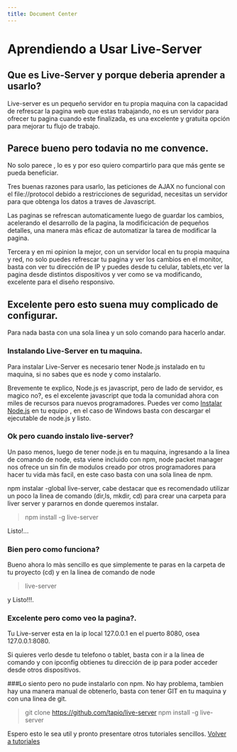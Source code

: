 ```yaml
---
title: Document Center
---
```


# Aprendiendo a Usar Live-Server

## Que es Live-Server y porque deberia aprender a usarlo?

Live-server es un pequeño servidor en tu propia maquina con la capacidad de refrescar la pagina web que estas trabajando, no es un servidor para ofrecer tu pagina cuando este finalizada, es una excelente y gratuita opción para mejorar tu flujo de trabajo.

## Parece bueno pero todavia no me convence.

No solo parece , lo es y por eso quiero compartirlo para que más gente se pueda beneficiar.

Tres buenas razones para usarlo, las peticiones de AJAX  no funcional con el file://protocol debido a restricciones de seguridad, necesitas un servidor para que obtenga los datos a traves de Javascript.

Las  paginas se refrescan automaticamente luego de guardar los cambios, acelerando el desarrollo de la pagina, la modificicación de pequeños detalles, una manera màs eficaz de automatizar la tarea de modificar la pagina.

Tercera y en mi opinion la mejor, con un servidor local en tu propia maquina y red, no solo puedes refrescar tu pagina y ver los cambios en el monitor, basta con ver tu dirección de IP y puedes desde tu celular, tablets,etc ver la pagina desde distintos dispositivos y ver como se va modificando, excelente para el diseño responsivo.

## Excelente pero esto suena muy complicado de configurar.

Para nada basta con una sola linea y un solo comando para hacerlo andar.

### Instalando Live-Server en tu maquina.

Para instalar Live-Server es necesario tener Node.js instalado en tu maquina, si no sabes que es node y como instalarlo.

Brevemente te explico, Node.js es javascript, pero de lado de servidor, es magico no?, es el excelente javascript que toda la comunidad ahora con miles de recursos para nuevos programadores.
Puedes ver como  [Instalar Node.js](https://nodejs.org/es/download/package-manager/ "Instalando Node.js") en tu equipo , en el caso de Windows basta con descargar el ejecutable de node.js y listo.
### Ok pero cuando instalo live-server?

Un paso menos, luego de tener node.js en tu maquina, ingresando a la linea de comando de node, esta viene incluido con npm, node packet manager nos ofrece un sin fin de modulos creado por otros programadores para hacer tu vida màs facil, en este caso basta con una sola linea de npm.

  npm instalar -global live-server, cabe destacar que es recomendado utilizar un poco la linea de comando (dir,ls,  mkdir, cd) para crear una carpeta para liver server y pararnos en donde queremos instalar.

  > npm install -g live-server
 
  
  Listo!...

### Bien pero como funciona?

Bueno ahora lo màs sencillo es que simplemente te paras en la carpeta de tu proyecto (cd) y en la linea de comando de node

>live-server

y Listo!!!.

### Excelente pero como veo la pagina?.

Tu Live-server esta en la ip local 127.0.0.1 en el puerto 8080, osea 127.0.0.1:8080.

Si quieres verlo desde tu telefono o tablet, basta con ir a la linea de comando y con ipconfig obtienes tu dirección de ip para poder acceder desde otros dispositivos.


###Lo siento pero no pude instalarlo con npm.
No hay problema, tambien hay una manera manual de obtenerlo, basta con tener GIT en tu maquina y con una linea de git.

>git clone https://github.com/tapio/live-server
>npm install -g live-server

Espero esto le sea util y pronto presentare otros tutoriales sencillos.
[Volver a tutoriales](http://alvaromesa.com/blog/tutoriales/tutoriales.html)
